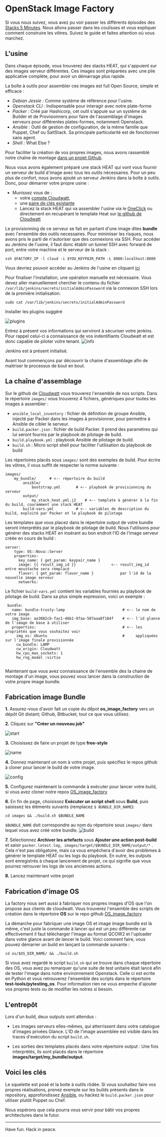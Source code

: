# OpenStack Image Factory

Si vous nous suivez, vous avez pu voir passer les différents épisodes des [Stacks 5
Minutes](http://dev.cloudwatt.com/fr/recherche.html?q=5+minutes+stacks&submit=submit). Nous allons passer dans
les coulisses et vous expliquer comment construire les vôtres. Suivez le guide et faites attention où vous marchez.

## L'usine

Dans chaque épisode, vous trouverez des stacks HEAT, qui s'appuient sur des images serveur différentes. Ces images
sont préparées avec une pile applicative complète, pour avoir un démarrage plus rapide.

La boîte à outils pour assembler ces images est full Open Source, simple et efficace :

* *Debian Jessie :* Comme système de référence pour l'usine.
* *Openstack CLI :* Indispensable pour interagir avec notre plate-forme
* *Packer :* Créé par Hashicorp, cet outil s'appuie sur un système de Builder et de Provisionners pour faire de l'assemblage
d'images serveurs pour différentes plates-formes, notamment Openstack.
* *Ansible :* Outil de gestion de configuration, de la même famille que Puppet, Chef ou SaltStack. Sa principale
particularité est de fonctionner sans agent.
* *Shell :* What Else ?


Pour faciliter la création de vos propres images, nous avons rassemblé notre chaîne de montage
[dans un projet Github](https://github.com/cloudwatt/os_image_factory). 

Nous vous avons également préparé une stack HEAT qui vont vous fournir un serveur de build d'image avec tous les outils nécessaires. Pour un peu
plus de confort, nous avons ajouté un serveur Jenkins dans la boîte à outils. Donc, pour démarrer votre propre usine :

* Munissez vous de :
    * votre [compte Cloudwatt](https://www.cloudwatt.com/cockpit/#/create-contact), 
    * une [paire de clés existante](https://console.cloudwatt.com/project/access_and_security/?tab=access_security_tabs__keypairs_tab)
    * Lancez la stack HEAT qui va assembler l'usine via le [OneClick](https://www.cloudwatt.com/fr/applications/) ou directement en recupérant le template Heat sur [le github de Cloudwatt](https://github.com/cloudwatt/os_image_factory/tree/master/setup) 

Le provisionning de ce serveur se fait en partant d'une image dites **bundle** avec l'ensemble des outils necessaires. Pour minimiser les risques, nous avons pris le parti de n'autoriser que des connexions via SSH. Pour accéder au Jenkins de l'usine, il faut donc établir
un tunnel SSH avec forward de port, entre votre machine et le serveur de la stack :

```
ssh $FACTORY_IP -l cloud -i $YOU_KEYPAIR_PATH -L 8080:localhost:8080
```

Vous devriez pouvoir accéder au Jenkins de l'usine en cliquant [ici](http://localhost:8080)

Pour finaliser l'installation, une opération manuelle est nécessaire. Vous devez aller manuellement chercher le contenu du fichier  ```/var/lib/jenkins/secrets/initialAdminPassword``` via la connexion SSH lors de la première initialisation.

```
sudo cat /var/lib/jenkins/secrets/initialAdminPassword
```

Installer les plugins suggéré
 
 ![plugins](../statics/plugins.png)
 
Entrez à présent vos informations qui serviront à sécuriser votre jenkins. Pour rappel celui-ci a connaissance de vos indentifiants Cloudwatt et est donc capable de piloter votre tenant.
 ![info](../statics/infos.png)
 
Jenkins est à présent initialisé.
  
Avant tout commençons par découvrir la chaine d'assemblage afin de maitriser le processus de bout en bout.
   
## La chaîne d'assemblage
 
Sur le github de [Cloudwatt](https://github.com/cloudwatt/os_image_factory) vous trouverez l'ensemble de nos scripts. 
Dans le répertoire ```images/``` vous trouverez 4 fichiers, génériques pour toutes les images à assembler :
 
 * ```ansible_local_inventory``` : fichier de définition de groupe Ansible, injecté par Packer dans les images à
 provisionner, pour permettre à Ansible de cibler le serveur.
 * ```build.packer.json``` : fichier de build Packer. Il prend des paramètres qui lui seront fournis par le playbook
 de pilotage de build.
 * ```build.playbook.yml``` : playbook Ansible de pilotage de build.
 * ```build.sh``` : Micro script shell pour faciliter l'utilisation du playbook de build
 
Les répertoires placés sous ```images/``` sont des exemples de build. Pour écrire les vôtres, il vous suffit de respecter la norme suivante :
 
 ```
 images/
     my_bundle/      # <-- répertoire du build
         ansible/
             bootstrap.yml       # <-- playbook de provisionning du serveur
         output/
             my_stack_heat.yml.j2    # <-- template à générer à la fin du build, couramment une stack HEAT
         build-vars.yml          # <-- variables de description du build, exploité par Packer et le playbook de pilotage
 ```
 
Les templates que vous placez dans le répertoire output de votre bundle seront interprétés par le playbook de pilotage
de build. Nous l'utilisons pour générer des stacks HEAT en insérant au bon endroit l'ID de l'image serveur créée en cours de build :
 
 ```
 server:
     type: OS::Nova::Server
     properties:
       key_name: { get_param: keypair_name }
       image: {{ result_img_id }}                <-- result_img_id entre moustache sera remplacé
       flavor: { get_param: flavor_name }            par l'id de la nouvelle image serveur
       networks:
 ```
 
Le fichier ```build-vars.yml``` contient les variables fournies au playbook de pilotage de build. Dans sa
plus simple expression, voici un exemple :
 
```
 bundle:
   name: bundle-trusty-lamp                          # <-- le nom de votre image
   img_base: ae3082cb-fac1-46b1-97aa-507aaa8f184f    # <-- l'id glance de l'image de base à utiliser
   properties:                                       # <-- les propriétés que vous souhaitez voir
     img_os: Ubuntu                                  #     appliquées sur l'image finale provisionnée
     cw_bundle: LAMP
     cw_origin: Cloudwatt
     hw_cpu_max_sockets: 1
     hw_rng_model :virtio     
 
``` 
 
Maintenant que vous avez connaissance de l'ensemble des la chaine de montage d'un image, vous pouvez vous lancer dans la construction de votre propre image bundle.
 
## Fabrication image Bundle
**1.** Assurez-vous d'avoir fait un copie du dếpot **os_image_factory** vers un dépôt Git distant; Github, Bitbucket, tout ce que vous utilisez.

**2.** Cliquez sur **"Créer un nouveau job"**
 
 ![start](../statics/start.png)
 
**3.** Choisissez de faire un projet de type **free-style**
 
 ![name](../statics/name.png)
 
**4.** Donnez maintenant un nom à votre projet, puis spécifiez le repos github à cloner pour lancer le build de votre image.
 
 ![config](../statics/conf.png)
 
**5.** Configurez maintenant la commande à exécuter pour lancer votre build, si vous avez cloner notre repos [OS_image_factory](https://github.com/cloudwatt/os_image_factory.git)

**6.** En fin de page, choisissez **Exécuter un script shell** sous **Build**, puis saisissez les éléments suivants (remplacez `$ BUNDLE_DIR_NAME`):
 
```
cd images && ./build.sh $BUNDLE_NAME
```
```$BUNDLE_NAME``` doit correspondre au nom du répertoire sous ```images/``` dans lequel vous avez créé votre
 bundle.
 ![build](../statics/build.png)
  
**7.** Sélectionnez **Archiver les artefacts** sous **Ajouter une action post-build** et saisir ```packer.latest.log, images/target/$BUNDLE_DIR_NAME/output/*``` . Cela n'est pas obligatoire, mais ca vous empêchera d'avoir des problèmes à générer le template HEAT ou les logs du playbook. En outre, les outputs sont enregistrés à chaque lancement de projet, ce qui signifie que vous pourrez retrouver les logs de vos anciennes actions.

**8.**  Lancez maintenant votre projet
 
## Fabrication d'image OS  
 
La factory nous sert aussi à fabriquer nos propres images d'OS que l'on propose aux clients de cloudwatt.
Vous trouverez l'ensemble des scripts de création dans le répertoire **OS** sur le repo github [OS_image_factory](https://github.com/cloudwatt/os_image_factory.git)
 
La démarche pour fabriquer une image OS et image image bundle est là même, c'est juste la commande à lancer qui est un peu différente car effectivement il faut télécharger l'image au format QCOW2 et l'uploader dans votre glance avant de lancer le build. 
Voici comment faire, vous pouvez démarrer un build en lançant la commande suivante :
 
```
cd os/$OS_DIR_NAME/ && ./build.sh
```

Si vous avez regardé le script ```build.sh``` qui se trouve dans chaque répertoire des OS, vous avez pu remarquer qu'une suite de test unitaire était lancé afin de tester l'image dans notre environnement Openstack.
Celle ci est ecrite en Python et vous retrouverez l'ensemble des scripts dans le répertoire **test-tools/pytesting_os**.
Pour information rien ne vous empeche d'ajouter vos propres tests ou de modifier les notres si besoin.


## L'entrepôt

Lors d'un build, deux outputs sont attendus :

* Les images serveurs elles-mêmes, qui atterrissent dans votre catalogue d'images privées Glance. L'ID de l'image
assemblée est visible dans les traces d'exécution du script ```build.sh```.

* Les sorties des templates placés dans votre répertoire output : Une fois interprétés, ils sont placés dans le
répertoire **images/target/my_bundle/output**.

## Voici les clés

Le squelette est posé et la boite à outils rôdée. Si vous souhaitez faire vos propres réalisations, prenez exemple
sur les builds présents dans le repository, approfondissez [Ansible](http://docs.ansible.com/ansible/index.html), ou hackez
le ```build.packer.json``` pour utiliser plutôt Puppet ou Chef.

Nous espérons que cela pourra vous servir pour bâtir vos propres architectures dans le futur.

-------
Have fun. Hack in peace.
